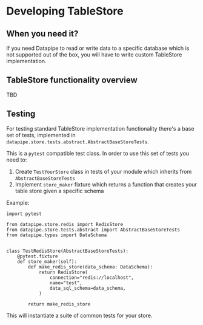 # Developing TableStore

## When you need it?

If you need Datapipe to read or write data to a specific database which is not
supported out of the box, you will have to write custom TableStore
implementation.

## TableStore functionality overview

TBD

## Testing

For testing standard TableStore implementation functionality there's a base set
of tests, implemented in `datapipe.store.tests.abstract.AbstractBaseStoreTests`.

This is a `pytest` compatible test class. In order to use this set of tests you
need to: 

1. Create `TestYourStore` class in tests of your module which inherits from
`AbstractBaseStoreTests`
1. Implement `store_maker` fixture which returns a function that creates your
   table store given a specific schema

Example:

```
import pytest

from datapipe.store.redis import RedisStore
from datapipe.store.tests.abstract import AbstractBaseStoreTests
from datapipe.types import DataSchema


class TestRedisStore(AbstractBaseStoreTests):
    @pytest.fixture
    def store_maker(self):
        def make_redis_store(data_schema: DataSchema):
            return RedisStore(
                connection="redis://localhost",
                name="test",
                data_sql_schema=data_schema,
            )

        return make_redis_store
```

This will instantiate a suite of common tests for your store.
